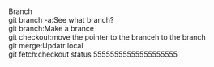 ﻿<br>Branch 
<br>git branch -a:See what branch? 
<br> git branch:Make a brance 
<br>git checkout:move the pointer to the branceh to the branch 
<br> git merge:Updatr local 
<br> git fetch:checkout status
55555555555555555555
